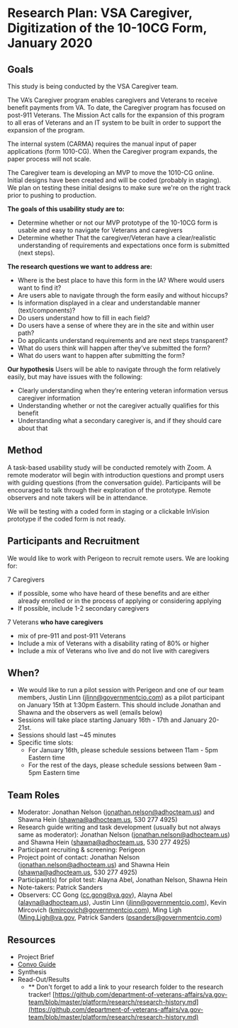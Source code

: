 # Research Plan: VSA Caregiver, Digitization of the 10-10CG Form, January 2020
 	
## Goals	
This study is being conducted by the VSA Caregiver team.	

The VA’s Caregiver program enables caregivers and Veterans to receive benefit payments from VA. To date, the Caregiver program has focused on post-911 Veterans. The Mission Act calls for the expansion of this program to all eras of Veterans and an IT system to be built in order to support the expansion of the program.

The internal system (CARMA) requires the manual input of paper applications (form 1010-CG). When the Caregiver program expands, the paper process will not scale.  

The Caregiver team is developing an MVP to move the 1010-CG online.  Initial designs have been created and will be coded (probably in staging). We plan on testing these initial designs to make sure we're on the right track prior to pushing to production.

**The goals of this usability study are to:**
- Determine whether or not our MVP prototype of the 10-10CG form is usable and easy to navigate for Veterans and caregivers 
- Determine whether That the caregiver/Veteran have a clear/realistic understanding of requirements and expectations once form is submitted (next steps). 

**The research questions we want to address are:**
- Where is the best place to have this form in the IA?  Where would users want to find it?
- Are users able to navigate through the form easily and without hiccups?
- Is information displayed in a clear and understandable manner (text/components)? 
- Do users understand how to fill in each field?
- Do users have a sense of where they are in the site and within user path?
- Do applicants understand requirements and are next steps transparent? 
- What do users think will happen after they’ve submitted the form?
- What do users want to happen after submitting the form?

**Our hypothesis**
Users will be able to navigate through the form relatively easily, but may have issues with the following:
- Clearly understanding when they’re entering veteran information versus caregiver information
- Understanding whether or not the caregiver actually qualifies for this benefit
- Understanding what a secondary caregiver is, and if they should care about that
	
## Method	
A task-based usability study will be conducted remotely with Zoom. A remote moderator will begin with introduction questions and prompt users with guiding questions (from the conversation guide). Participants will be encouraged to talk through their exploration of the prototype. Remote observers and note takers will be in attendance.  

We will be testing with a coded form in staging or a clickable InVision prototype if the coded form is not ready.

## Participants and Recruitment	

We would like to work with Perigeon to recruit remote users.  We are looking for:

7 Caregivers
- if possible, some who have heard of these benefits and are either already enrolled or in the process of applying or considering applying
- If possible, include 1-2 secondary caregivers

7 Veterans **who have caregivers** 
- mix of pre-911 and post-911 Veterans
- Include a mix of Veterans with a disability rating of 80% or higher
- Include a mix of Veterans who live and do not live with caregivers

## When? 
- We would like to run a pilot session with Perigeon and one of our team members, Justin Linn (jlinn@governmentcio.com) as a pilot participant on January 15th at 1:30pm Eastern.  This should include Jonathan and Shawna and the observers as well (emails below)
- Sessions will take place starting January 16th - 17th and January 20-21st.
- Sessions should last ~45 minutes
- Specific time slots:
   - For January 16th, please schedule sessions between 11am - 5pm Eastern time 
   - For the rest of the days, please schedule sessions between 9am - 5pm Eastern time

  
	
## Team Roles	
- Moderator:	Jonathan Nelson (jonathan.nelson@adhocteam.us) and Shawna Hein (shawna@adhocteam.us, 530 277 4925)
- Research guide writing and task development (usually but not always same as moderator): Jonathan Nelson (jonathan.nelson@adhocteam.us) and Shawna Hein (shawna@adhocteam.us, 530 277 4925)
- Participant recruiting & screening:	Perigeon
- Project point of contact:	Jonathan Nelson (jonathan.nelson@adhocteam.us) and Shawna Hein (shawna@adhocteam.us, 530 277 4925)
- Participant(s) for pilot test: Alayna Abel, Jonathan Nelson, Shawna Hein	
- Note-takers:	Patrick Sanders
- Observers:	CC Gong (cc.gong@va.gov), Alayna Abel (alayna@adhocteam.us), Justin Linn (jlinn@governmentcio.com), Kevin Mircovich (kmircovich@governmentcio.com), Ming Ligh (Ming.Ligh@va.gov, Patrick Sanders (psanders@governmentcio.com)

## Resources	
- Project Brief 	
- [Convo Guide](https://github.com/department-of-veterans-affairs/va.gov-team/blob/master/products/caregivers/1010cg-mvp/usability-testing-jan2020/conversation-guide.md)	
- Synthesis		
- Read-Out/Results	 	
  - ** Don't forget to add a link to your research folder to the research tracker! [https://github.com/department-of-veterans-affairs/va.gov-team/blob/master/platform/research/research-history.md](https://github.com/department-of-veterans-affairs/va.gov-team/blob/master/platform/research/research-history.md)
